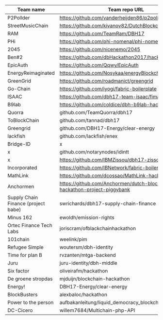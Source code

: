 Team name | Team repo URL | SHA | Score
--- | --- | --- | ---
P2Pollder | https://github.com/vanderheijden86/p2politics | e04bfcf318323136c32c8d762a70fcd731c3db32 | 8
StreetMusicChain | https://github.com/kivanov82/DutchBlockchainHackathon | 8a69cfe4454e01437b4fdcc62091b6902f36c80f | 10
RAM | https://github.com/TeamRam/DBH17 | 2d57bb16720babf20b59419177608fd79eda5bea | 8
PHi | https://github.com/phi-nomenal/phi-nomenal | c9f5ec14abb7a627d9484ca3974675f455caad34 | 10
2045 | https://github.com/nicenemo/2045 | 92ee3fbc66de5db054845e22578689fe241a2b56 | 7
Ben#2 | https://github.com/dbHackathon2017/hackathon | 9849610a71b55ffbdb4bc34ca311e64e4b076c5f | 5
EpicAuth | https://github.com/Qqwy/EpicAuth | 727c0dc682ad61348fc7bce695e583c8deb890da | 10
EnergyReimaginated | https://github.com/Nosykaa/energyBlockchain | 2202785f6b74735936b548c0b9daa415e76330ad | 4
GreenGrid | https://github.com/roadmanict/greengrid | 8576daf474f06530af2cf00d5a27fcc05e549fae | 8
Go-Chain | https://github.com/iyogi/fabric-boilerplate | d3e7973301c9ff0b6982145a863549ef5b610490 | 8
ISAAC | https://github.com/dbh17-team-isaac/fima-prototype.git | f05daeba50563968ae55ddf64e3e6cffb7669f6f | 8
B9lab | https://github.com/coldice/dbh-b9lab-hackathon | 0c507502ced655b60cefc76235e486513aeb83a4 | 10
Quorra | github.com/TeamQuorra/dbh17 | 45f09343ffa032478217c4d0520073639c1207b9 | 7
ToBlockChain | github.com/tannad/dbh17 | 2f8efbfe14e1092804ce9012f0a3fc89e04c0bc3 | x
Greengrid | github.com/DBH17-Energy/clear-energy | 3993cf374343baba8be851fcdc0b6c6c0570938e | x
lackfish | github.com/lackfish/enex | db01c8d9977fe99c8b24abfccc1a12959a27a4e6 | 10
Bridge-ID | x | b234de5 | x
x | github.com/notarynodes/idintt | fb36998420837ad1646732a115664beac01443cb | x
x | https://github.com/IBMZissou/dbh17-zissou | dfdf3125cc917e1017193dc3659639e0e7ebba25 | 8
Incorporated | https://github.com/IBNetwork/fabric-boilerplate | d75622c7d2324e59744552e01806f1525a3cc589 | 6
MathLink | https://github.com/dcossao/MathLink-hackathon | 7fd64a257f05a64ca425c37411c47cad583026bf | 6
Anchormen | https://github.com/Anchormen/dutch-blockchain-hackathon-project-piggybank | 3ae70333d8a96f77ef6b399add9e075c166d0053 | 10
Supply Chain Finance (project babe) | swrichards/dbh17-supply-chain-finance | 629fde10004402f01f44b65bba84f40c1318c994 | 9
Minus 162 | ewoldh/emission-rights | 46c469480e9bc01a0aaa65323ce6864a83857386 | 9
Ortec Finance Tech Labs | joriscram/ofblackchainhackathon | d0e77a41940a8e23854f44609199088e8e499b39 | 8
101chain | weelink/pim | 348758d44e9a787553977da8810c19c57ce82e25 | 8
Refugee Simple | woutersm/dbh-identity | 911491970353c53d3d1b6e73199fae51b7f1e7b7 | 6
Time for plan B | rvzanten/mtga-backend | 4ec075712a467062ad9e5140ff6f9a711c27af6d | 10
Juru | juru-identity/dbh-middle | af3e487c3237e905b3db33efbf3aaf5d6db9a375 | 7
Six factor | oliveirafm/hackathon | 8921c49db0f0f36bca7d260776d0a840798e5954 | 7
De groene stropdas | mjduijn/blockchain-hackathon | af3e487c3237e905b3db33efbf3aaf5d6db9a375 | 10
Energy! | DBH17-Energy/clear-energy | 3993cf374343baba8be851fcdc0b6c6c0570938e | 9
BlockBusters | alexbaloc/hackathon | d8a0ca7edd1af0aa40127d84fa1d274d90c42b92 | 8
Power to the person | aufbakanleitung/liquid_democracy_blockchain | 2938ea73654b91765ec6ab921bf236eefe7c90ea | 9
DC-Cicero | willem7684/Multichain-php-API | 4e5ff0565e01edb04ebafceb860ae922d51afadc | 10













